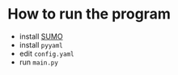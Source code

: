 # How to run the program

- install [SUMO](https://sumo.dlr.de/docs/Downloads.php)
- install `pyyaml`
- edit `config.yaml` 
- run `main.py`

